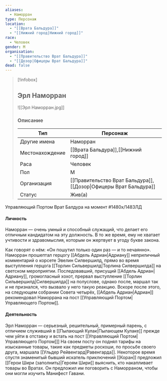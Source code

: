 ```yaml
---
aliases:
  - Наморран
type: Персонаж
location:
  - "[[Врата Бальдура]]"
  - "[[Нижний город|Нижний город]]"
race:
  - Человек
gender: М
organisation:
  - "[[Правительство Врат Бальдура]]"
  - "[[Дозор|Офицеры Врат Бальдура]]"
dead: false
---
```


> [!infobox]
> 
> ## Эрл Наморран
> 
> ![[Эрл Наморран.jpg]]
> 
> ### Описание
> 
> | Тип | Персонаж |
> | --- | --- |
> | Другие имена| Наморран |
> | Местонахождение | [[Врата Бальдура]],[[Нижний город]] |
> | Раса | Человек |
> | Пол | М |
> | Организация | [[Правительство Врат Бальдура]],[[Дозор\|Офицеры Врат Бальдура]] |
> | Статус | Жив(а) |

Управляющий Портом Врат Балдура на момент #1480х/1483ЛД 

#### Личность
Наморран — очень умный и способный служащий, что делает его отличным кандидатом на эту должность. В то же время, ему не хватает учтивости и здравомыслия, которым он жертвует в угоду букве закона.

Как говорят о нём: «Он пошутил только один раз — и то нечаянно». Наморран прошептал герцогу [[Абдель Адриан|Адриану]] неприличный комментарий о корсете Эвелин Силвершилд, прямо во время выступления герцога [[Торлин Сильвершилд|Торлина Силвершилда]] на светском мероприятии. Последовавший, присущий [[Абдель Адриан|Адриану]], громогласный хохот, прервал выступление [[Торлин Сильвершилд|Силвершилда]] на полуслове, однако после, маршал так и не признался, что вызвало у него такую реакцию. Вскоре после этого, на следующем собрании Совета четырёх, [[Абдель Адриан|Адриан]] рекомендовал Наморрана на пост [[Управляющий Портом|Управляющего Портом]].

#### Деятельность 
Эрл Наморран — серьезный, решительный, примерный парень, с отличием служивший в [[Пылающий Кулак|Пылающем Кулаке]] прежде чем уйти в отставку и встать на пост [[Управляющий Портом|Управляющего Портом]]]
На своем посту он поднял тарифы на изысканные товары, такие как предметы роскоши, по просьбе своего друга, маршала [[Ульдер Рейвенгард|Равенгарда]]. Некоторое время спустя знаменитый бывший искатель приключений [[Коран]] предложил [[Герои Шири (заполнить)|Героям Шири]] выяснить, кто накапливает товары во Вратах. Он предложил им поговорить с Наморраном, чтобы они могли изучить Манифест Гавани.